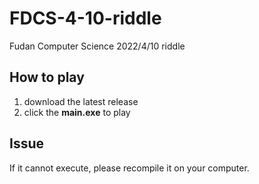 # FDCS-4-10-riddle
Fudan Computer Science 2022/4/10 riddle

## How to play
1. download the latest release
2. click the **main.exe** to play

## Issue
If it cannot execute, please recompile it on your computer.
